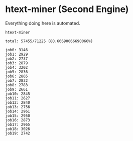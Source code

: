 # htext-miner (Second Engine)

Everything doing here is automated.

```
htext-miner

total: 57455/71225 (80.66690066690066%)

job0: 3146
job1: 2929
job2: 2737
job3: 2879
job4: 3202
job5: 2836
job6: 2865
job7: 2832
job8: 2783
job9: 2661
job10: 2845
job11: 2627
job12: 2840
job13: 2756
job14: 2961
job15: 2950
job16: 2873
job17: 2965
job18: 3026
job19: 2742
```